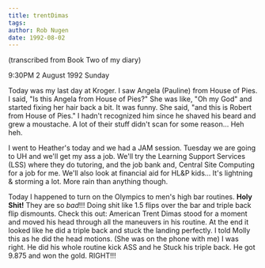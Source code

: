 ```yaml
---
title: trentDimas
tags: 
author: Rob Nugen
date: 1992-08-02
---
```


<p class=note>(transcribed from Book Two of my diary)

<p class=date>9:30PM 2 August 1992 Sunday

<p>Today was my last day at Kroger.  I saw Angela (Pauline) from House
of Pies.  I said, "Is this Angela from House of Pies?"  She was like,
"Oh my God" and started fixing her hair back a bit.  It was funny.
She said, "and this is Robert from House of Pies."  I hadn't
recognized him since he shaved his beard and grew a moustache.  A lot
of their stuff didn't scan for some reason... Heh heh.

<p>I went to Heather's today and we had a JAM session.  Tuesday we are
going to UH and we'll get my ass a job.  We'll try the Learning
Support Services (LSS) where they do tutoring, and the job bank and,
Central Site Computing for a job for me.  We'll also look at financial
aid for HL&P kids...  It's lightning & storming a lot.  More rain than
anything though.

<p>Today I happened to turn on the Olympics to men's high bar
routines.  <b>Holy Shit!</b>  They are so <em>bad</em>!!!  Doing shit
like 1.5 flips over the bar and triple back flip dismounts.  Check
this out:  American Trent Dimas stood for a moment and moved his head
through all the maneuvers in his routine.  At the end it looked like
he did a triple back and stuck the landing perfectly.  I told Molly
this as he did the head motions. (She was on the phone with me)  I was
right.  He did his whole routine kick ASS and he Stuck his triple
back.  He got 9.875 and won the gold.  RIGHT!!!
